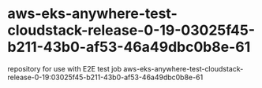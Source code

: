 # aws-eks-anywhere-test-cloudstack-release-0-19-03025f45-b211-43b0-af53-46a49dbc0b8e-61
repository for use with E2E test job aws-eks-anywhere-test-cloudstack-release-0-19:03025f45-b211-43b0-af53-46a49dbc0b8e-61
